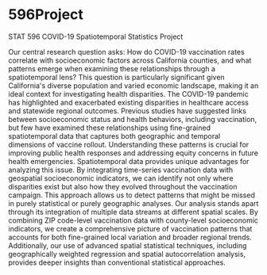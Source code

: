 # 596Project
STAT 596 COVID-19 Spatiotemporal Statistics Project 

Our central research question asks: How do COVID-19 vaccination rates correlate with socioeconomic factors across California counties, and what patterns emerge when examining these relationships through a spatiotemporal lens? This question is particularly significant given California's diverse population and varied economic landscape, making it an ideal context for investigating health disparities.
The COVID-19 pandemic has highlighted and exacerbated existing disparities in healthcare access and statewide regional outcomes. Previous studies have suggested links between socioeconomic status and health behaviors, including vaccination, but few have examined these relationships using fine-grained spatiotemporal data that captures both geographic and temporal dimensions of vaccine rollout. Understanding these patterns is crucial for improving public health responses and addressing equity concerns in future health emergencies.
Spatiotemporal data provides unique advantages for analyzing this issue. By integrating time-series vaccination data with geospatial socioeconomic indicators, we can identify not only where disparities exist but also how they evolved throughout the vaccination campaign. This approach allows us to detect patterns that might be missed in purely statistical or purely geographic analyses.
Our analysis stands apart through its integration of multiple data streams at different spatial scales. By combining ZIP code-level vaccination data with county-level socioeconomic indicators, we create a comprehensive picture of vaccination patterns that accounts for both fine-grained local variation and broader regional trends. Additionally, our use of advanced spatial statistical techniques, including geographically weighted regression and spatial autocorrelation analysis, provides deeper insights than conventional statistical approaches.


